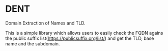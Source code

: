 # DENT
Domain Extraction of Names and TLD.

This is a simple library which allows users to easily check the FQDN agains the public suffix list(https://publicsuffix.org/list/) and get the TLD, base name and the subdomain.

